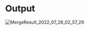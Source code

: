 # Output
![MergeResult_2022_07_28_02_57_29](https://user-images.githubusercontent.com/76763897/181410577-fa8c7947-4b3d-4779-b520-7559a403c158.png)
